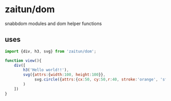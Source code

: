 # zaitun/dom

snabbdom modules and dom helper functions 

## uses

```javascript
import {div, h3, svg} from 'zaitun/dom';

function view(){
    div([
        h3('Hello world!!'),
        svg({attrs:{width:100, height:100}},
             svg.circle({attrs:{cx:50, cy:50,r:40, stroke:'orange', 'stroke-width':3, fill:'red'  }})
        )
    ])
}

```
